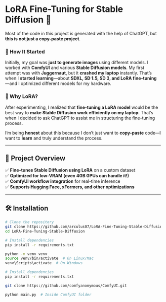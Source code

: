# LoRA Fine-Tuning for Stable Diffusion 🚀
Most of the code in this project is generated with the help of ChatGPT, but **this is not just a copy-paste project**.  

### 🌱 How It Started  
Initially, my goal was **just to generate images** using different models. I worked with **ComfyUI** and various **Stable Diffusion models**. My first attempt was with **Juggernaut**, but it **crashed my laptop** instantly. That’s when I **started learning**—about **SDXL, SD 1.5, SD 3, and LoRA fine-tuning**—and I optimized different models for my hardware.  

### 🤖 Why LoRA?  
After experimenting, I realized that **fine-tuning a LoRA model** would be the best way to **make Stable Diffusion work efficiently on my laptop**. That’s when I decided to ask ChatGPT to assist me in structuring the fine-tuning process.

I’m being **honest** about this because I don’t just want to **copy-paste** code—I want to **learn** and truly understand the process. 

---

## 📂 Project Overview  

✅ **Fine-tunes Stable Diffusion using LoRA** on a custom dataset  
✅ **Optimized for low-VRAM (even 4GB GPUs can handle it!)**  
✅ **ComfyUI workflow integration** for real-time inference  
✅ **Supports Hugging Face, xFormers, and other optimizations**  

---

## 🛠️ Installation  

```bash
# Clone the repository
git clone https://github.com/arculus07/LoRA-Fine-Tuning-Stable-Diffusion.git
cd LoRA-Fine-Tuning-Stable-Diffusion

# Install dependencies
pip install -r requirements.txt

python -m venv venv
source venv/bin/activate  # On Linux/Mac
venv\Scripts\activate  # On Windows

# Install dependencies
pip install -r requirements.txt

git clone https://github.com/comfyanonymous/ComfyUI.git

python main.py  # Inside ComfyUI folder

